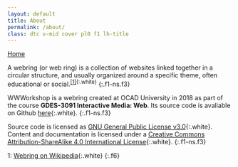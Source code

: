```yaml
---
layout: default
title: About
permalink: /about/
class: dtc v-mid cover pl0 f1 lh-title
---
```


<a class='f2 link dim br4 bw2 ba ph5 pv3 mb2 dib white' href='/' title="return home">Home</a>

A webring (or web ring) is a collection of websites linked together in a circular structure, and usually organized around a specific theme, often educational or social.<sup>[[1]](#ref1){:.white}</sup>
{:.f1-ns.f3}

WWWorkshop is a webring created at OCAD University in 2018 as part of the course **GDES-3091 Interactive Media: Web**. Its source code is avaliable on Github [here](https://github.com/garrying/wwworkshop-2018){:.white}.
{:.f1-ns.f3}

Source code is licensed as [GNU General Public License v3.0](#){:.white}. Content and documentation is licensed under a [Creative Commons Attribution-ShareAlike 4.0 International License](#){:.white}.
{:.f1-ns.f3}

<a name="ref1">1</a>: [Webring on Wikipedia](https://en.wikipedia.org/wiki/Webring){:.white}
{:.f6}
